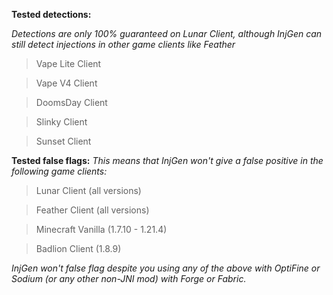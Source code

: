 **Tested detections:**

*Detections are only 100% guaranteed on Lunar Client, although InjGen can still detect injections in other game clients like Feather*

> Vape Lite Client

> Vape V4 Client

> DoomsDay Client

> Slinky Client

> Sunset Client

**Tested false flags:**
*This means that InjGen won't give a false positive in the following game clients:*

> Lunar Client (all versions)

> Feather Client (all versions)

> Minecraft Vanilla (1.7.10 - 1.21.4)

> Badlion Client (1.8.9)

*InjGen won't false flag despite you using any of the above with OptiFine or Sodium (or any other non-JNI mod) with Forge or Fabric.*
